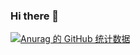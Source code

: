 ### Hi there 👋

<!--
**jcdj666/jcdj666** is a ✨ _special_ ✨ repository because its `README.md` (this file) appears on your GitHub profile.

Here are some ideas to get you started:

- 🔭 I’m currently working on ...
- 🌱 I’m currently learning ...
- 👯 I’m looking to collaborate on ...
- 🤔 I’m looking for help with ...
- 💬 Ask me about ...
- 📫 How to reach me: ...
- 😄 Pronouns: ...
- ⚡ Fun fact: ...
-->

[![Anurag 的 GitHub 统计数据](https://github-readme-stats.vercel.app/api?username=jcdj666&show_icons=true )](https://github.com/jcdj666)
